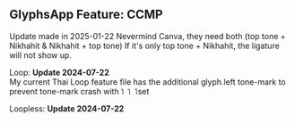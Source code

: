 GlyphsApp Feature: CCMP
-----
Update made in 2025-01-22
Nevermind Canva, they need both (top tone + Nikhahit & Nikhahit + top tone)
If it's only top tone + Nikhahit, the ligature will not show up. 

Loop: 
**Update 2024-07-22**  
My current Thai Loop feature file has the additional glyph.left tone-mark to prevent tone-mark crash with `ใ ไ โ`set 

Loopless: 
**Update 2024-07-22**
